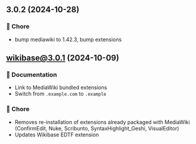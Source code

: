 ## 3.0.2 (2024-10-28)


### 🏡 Chore

- bump mediawiki to 1.42.3, bump extensions

## **wikibase@3.0.1** (2024-10-09)

### 📖 Documentation

- Link to MediaWiki bundled extensions
- Switch from `.example.com` to `.example`

### 🏡 Chore

- Removes re-installation of extensions already packaged with MediaWiki (ConfirmEdit, Nuke, Scribunto, SyntaxHighlight_Geshi, VisualEditor)
- Updates Wikibase EDTF extension
